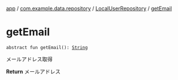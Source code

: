 [app](../../index.md) / [com.example.data.repository](../index.md) / [LocalUserRepository](index.md) / [getEmail](./get-email.md)

# getEmail

`abstract fun getEmail(): `[`String`](https://kotlinlang.org/api/latest/jvm/stdlib/kotlin/-string/index.html)

メールアドレス取得

**Return**
メールアドレス

